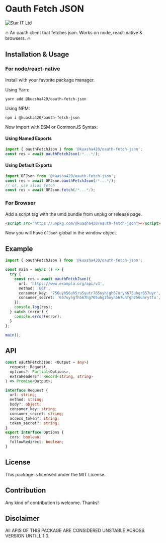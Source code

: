 # Oauth Fetch JSON

[![Star IT Ltd](https://staritltd.com/wp-content/uploads/2019/10/Web_Logo_of_Star_IT_158x80.png)](https://staritltd.com)

🔥 An oauth client that fetches json. Works on node, react-native & browsers. 🔥

## Installation & Usage

### For node/react-native

Install with your favorite package manager.

Using Yarn:

```
yarn add @kuasha420/oauth-fetch-json
```

Using NPM:

```
npm i @kuasha420/oauth-fetch-json

```

Now import with ESM or CommonJS Syntax:

#### Using Named Exports

```typescript
import { oauthFetchJson } from '@kuasha420/oauth-fetch-json';
const res = await oauthFetchJson(/*...*/);
```

#### Using Default Exports

```typescript
import OFJson from '@kuasha420/oauth-fetch-json';
const res = await OFJson.oauthFetchJson(/*...*/);
// or, use alias fetch
const res = await OFJson.fetch(/*...*/);
```

### For Browser

Add a script tag with the umd bundle from unpkg or release page.

```html
<script src="https://unpkg.com/@kuasha420/oauth-fetch-json"></script>
```

Now you will have `OFJson` global in the window object.

## Example

```typescript
import { oauthFetchJson } from '@kuasha420/oauth-fetch-json';

const main = async () => {
  try {
    const res = await oauthFetchJson({
      url: 'https://www.exampla.org/api/v3',
      method: 'GET',
      consumer_key: '756uyh56uh5ru5yutr765uyhjgh67uryh675uhgr657uyr',
      consumer_secret: '657uyhgfh567hg765uhg75uyh567uhfgh756uhrytfu',
    });
    console.log(res);
  } catch (error) {
    console.error(error);
  }
};

main();
```

## API

```typescript
const oauthFetchJson: <Output = any>(
  request: Request,
  options?: Partial<Options>,
  extraHeaders?: Record<string, string>
) => Promise<Output>;

interface Request {
  url: string;
  method: string;
  body?: object;
  consumer_key: string;
  consumer_secret: string;
  access_token?: string;
  token_secret?: string;
}
export interface Options {
  cors: boolean;
  followRedirect: boolean;
}
```

## License

This package is licensed under the MIT License.

## Contribution

Any kind of contribution is welcome. Thanks!

## Disclaimer

All APIS OF THIS PACKAGE ARE CONSIDERED UNSTABLE ACROSS VERSION UNTILL 1.0.
